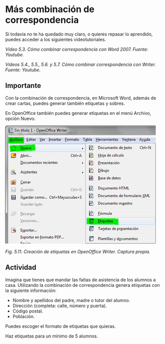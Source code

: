 # Más combinación de correspondencia

Si todavía no te ha quedado muy claro, o quieres repasar lo aprendido, puedes acceder a los siguientes videotutoriales.

_Vídeo 5.3. Cómo combinar correspondencia con Word 2007. Fuente: Youtube._

_Vídeos 5.4., 5.5., 5.6. y 5.7. Cómo combinar correspondencia con Writer. Fuente: Youtube._

## Importante

Con la combinación de correspondencia, en Microsoft Word, además de crear cartas, puedes generar también etiquetas y sobres.

En OpenOffice también puedes generar etiquetas en el menú Archivo, opción Nuevo.


![](img/Imagen_10-1.jpg)


_Fig. 5.11. Creación de etiquetas en OpenOffice Writer. Captura propia._

## Actividad

Imagina que tienes que mandar las faltas de asistencia de los alumnos a casa. Utilizando la combinación de correspondencia genera etiquetas con la siguiente información:

*   Nombre y apellidos del padre, madre o tutor del alumno.
*   Dirección (completa: calle, número y puerta).
*   Código postal.
*   Población.

Puedes escoger el formato de etiquetas que quieras.

Haz etiquetas para un mínimo de 5 alumnos.

